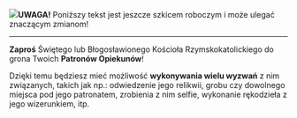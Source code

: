 <span class="challenge-success-status-icon-todo"><img class="svg-image" src="/files/resources/svg/cone-striped.svg" /></span>**UWAGA!** Poniższy tekst jest jeszcze szkicem roboczym i może ulegać znaczącym zmianom!

---
**Zaproś** Świętego lub Błogosławionego Kościoła Rzymskokatolickiego do grona Twoich **Patronów Opiekunów**!

Dzięki temu będziesz mieć możliwość **wykonywania wielu wyzwań** z nim związanych, takich jak np.: odwiedzenie jego relikwii, grobu czy dowolnego miejsca pod jego patronatem, zrobienia z nim selfie, wykonanie rękodzieła z jego wizerunkiem, itp.
